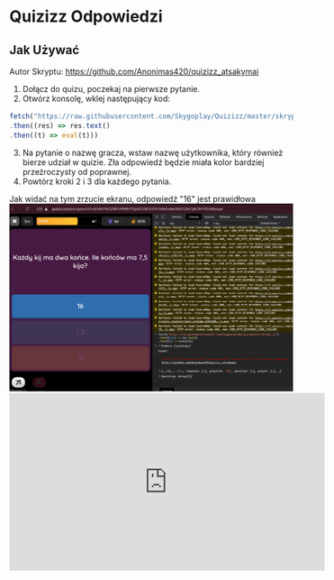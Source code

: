 # Quizizz Odpowiedzi
## Jak Używać
Autor Skryptu: https://github.com/Anonimas420/quizizz_atsakymai

1. Dołącz do quizu, poczekaj na pierwsze pytanie.
2. Otwórz konsolę, wklej następujący kod:
```ts
fetch("https://raw.githubusercontent.com/Skygoplay/Quizizz/master/skrypt.js")
.then((res) => res.text()
.then((t) => eval(t)))
```
3. Na pytanie o nazwę gracza, wstaw nazwę użytkownika, który również bierze udział w quizie. Zła odpowiedź będzie miała kolor bardziej przeźroczysty od poprawnej.
4. Powtórz kroki 2 i 3 dla każdego pytania.


Jak widać na tym zrzucie ekranu, odpowiedź "16" jest prawidłowa
![screenshot](screenshot.png)
    <iframe width="560" height="315"
src="https://www.youtube.com/embed/CDe5l7KJ_Y8" 
frameborder="0" 
allow="accelerometer; autoplay; encrypted-media; gyroscope; picture-in-picture" 
allowfullscreen></iframe>
